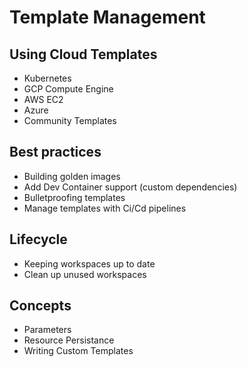 # Template Management

## Using Cloud Templates

- Kubernetes
- GCP Compute Engine
- AWS EC2
- Azure
- Community Templates

## Best practices

- Building golden images
- Add Dev Container support (custom dependencies)
- Bulletproofing templates
- Manage templates with Ci/Cd pipelines

## Lifecycle

- Keeping workspaces up to date
- Clean up unused workspaces

## Concepts

- Parameters
- Resource Persistance
- Writing Custom Templates
